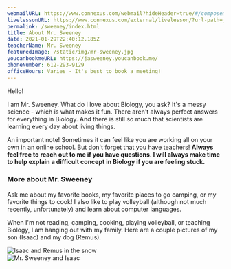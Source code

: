 ```yaml
---
webmailURL: https://www.connexus.com/webmail?hideHeader=true/#/composemessage?idWebuser=2786770
livelessonURL: https://www.connexus.com/external/livelesson/?url-path=jasweeney&domain=ue2prod01.livelesson.com
permalink: /sweeney/index.html
title: About Mr. Sweeney
date: 2021-01-29T22:40:12.185Z
teacherName: Mr. Sweeney
featuredImage: /static/img/mr-sweeney.jpg
youcanbookmeURL: https://jasweeney.youcanbook.me/
phoneNumber: 612-293-9129
officeHours: Varies - It's best to book a meeting!
---
```

Hello!

I am Mr. Sweeney. What do I love about Biology, you ask? It's a messy science - which is what makes it fun. There aren't always perfect answers for everything in Biology. And there is still so much that scientists are learning every day about living things.

An important note! Sometimes it can feel like you are working all on your own in an online school. But don't forget that you have teachers! **Always feel free to reach out to me if you have questions. I will always make time to help explain a difficult concept in Biology if you are feeling stuck.**

### More about Mr. Sweeney

Ask me about my favorite books, my favorite places to go camping, or my favorite things to cook! I also like to play volleyball (although not much recently, unfortunately) and learn about computer languages. 

When I'm not reading, camping, cooking, playing volleyball, or teaching Biology, I am hanging out with my family. Here are a couple pictures of my son (Isaac) and my dog (Remus).

![Isaac and Remus in the snow](https://lh3.googleusercontent.com/pw/ACtC-3cPn_4WPhv2yLBCNaWsdFUMz-d5jTVFJzTWsXVB3U9eX2Pae1xd_7MLqCXBh5TcUNO-haJxysPPyofuPfGjqVl9RNe7-mgwR0nLijLuLc4q5WxyYXGbkpcsyKK8325J8RMenR-d8DVffTO_uceehQdy=w834-h625-no)
<br>
![Mr. Sweeney and Isaac](https://lh3.googleusercontent.com/pw/ACtC-3cUzpg9MiFRTVZGkCD-6QAPhzF2ep8vYMyuCnhmSDnz5ilMGMaOZYoL1i9yOHkrGhXNfmZUzBUz1fYBqwLox_d0OXfwXaGQeIOpZux4l6jVjHknWydppdt8qJxn2Jfbfs_CEoKh5TUfcpeQgalZMFN_=w834-h625-no)
